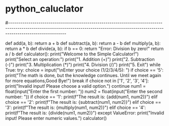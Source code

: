 # python_caluclator
#----------------------------------------------------------------------------------------------------------------------------------------------------------------------------------------





















def add(a, b):
    return a + b
def subtract(a, b):
    return a - b
def multiply(a, b):
    return a * b
def divide(a, b):
    if b == 0:
        return "Error: Division by zero!"
    return a / b
def calculator():
    print("Welcome to the Simple Calculator!")
    print("Select an operation:")
    print("1. Addition (+)")
    print("2. Subtraction (-)")
    print("3. Multiplication (*)")
    print("4. Division (/)")
    print("5. Exit")
    while True:
        try:
            choice = input("\nEnter your choice (1/2/3/4/5): ")
            if choice == '5':
                print("The math is done, but the knowledge continues. Until we meet again for more equations,Good Bye!")
                break
            if choice not in ['1', '2', '3', '4']:
                print("Invalid input! Please choose a valid option.")
                continue
            num1 = float(input("Enter the first number: "))
            num2 = float(input("Enter the second number: "))
            if choice == '1':
                print(f"The result is: {add(num1, num2)}")
            elif choice == '2':
                print(f"The result is: {subtract(num1, num2)}")
            elif choice == '3':
                print(f"The result is: {multiply(num1, num2)}")
            elif choice == '4':
                print(f"The result is: {divide(num1, num2)}")
        except ValueError:
            print("Invalid input! Please enter numeric values.")
calculator()
